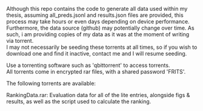 Although this repo contains the code to generate all data used within my thesis, assuming all_preds.jsonl and results.json files are provided, this process may take hours or even days depending on device performance. Furthermore, the data source (github) may potentially change over time. As such, i am providing copies of my data as it was at the moment of writing via torrent.    
I may not necessarily be seeding these torrents at all times, so if you wish to download one and find it inactive, contact me and I will resume seeding.

Use a torrenting software such as 'qbittorrent' to access torrents.    
All torrents come in encrypted rar files, with a shared password 'FRITS'.  

The following torrents are available:

RankingData.rar: Evaluation data for all of the lite entries, alongside figs & results, as well as the script used to calculate the ranking.